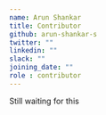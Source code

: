 ```yaml
---
name: Arun Shankar
title: Contributor
github: arun-shankar-s
twitter: ""
linkedin: ""
slack: ""
joining_date: ""
role : contributor
---
```


Still waiting for this
